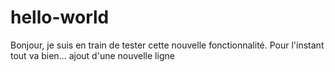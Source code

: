 # hello-world

Bonjour, je suis en train de tester cette nouvelle fonctionnalité.
Pour l'instant tout va bien...
ajout d'une nouvelle ligne
